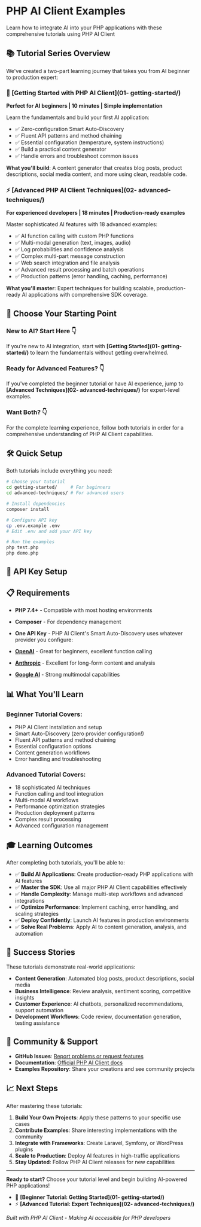 # PHP AI Client Examples

Learn how to integrate AI into your PHP applications with these comprehensive tutorials using PHP AI Client

## 📚 Tutorial Series Overview

We've created a two-part learning journey that takes you from AI beginner to production expert:

### 🚀 [Getting Started with PHP AI Client](01- getting-started/)
**Perfect for AI beginners | 10 minutes | Simple implementation**

Learn the fundamentals and build your first AI application:
- ✅ Zero-configuration Smart Auto-Discovery
- ✅ Fluent API patterns and method chaining  
- ✅ Essential configuration (temperature, system instructions)
- ✅ Build a practical content generator
- ✅ Handle errors and troubleshoot common issues

**What you'll build**: A content generator that creates blog posts, product descriptions, social media content, and more using clean, readable code.

### ⚡ [Advanced PHP AI Client Techniques](02- advanced-techniques/)
**For experienced developers | 18 minutes | Production-ready examples**

Master sophisticated AI features with 18 advanced examples:
- ✅ AI function calling with custom PHP functions
- ✅ Multi-modal generation (text, images, audio)
- ✅ Log probabilities and confidence analysis
- ✅ Complex multi-part message construction
- ✅ Web search integration and file analysis
- ✅ Advanced result processing and batch operations
- ✅ Production patterns (error handling, caching, performance)

**What you'll master**: Expert techniques for building scalable, production-ready AI applications with comprehensive SDK coverage.

## 🎯 Choose Your Starting Point

### New to AI? Start Here 👇
If you're new to AI integration, start with **[Getting Started](01- getting-started/)** to learn the fundamentals without getting overwhelmed.

### Ready for Advanced Features? 👇  
If you've completed the beginner tutorial or have AI experience, jump to **[Advanced Techniques](02- advanced-techniques/)** for expert-level examples.

### Want Both? 👇
For the complete learning experience, follow both tutorials in order for a comprehensive understanding of PHP AI Client capabilities.

## 🛠️ Quick Setup

Both tutorials include everything you need:

```bash
# Choose your tutorial
cd getting-started/     # For beginners
cd advanced-techniques/ # For advanced users

# Install dependencies
composer install

# Configure API key
cp .env.example .env
# Edit .env and add your API key

# Run the examples
php test.php
php demo.php
```

## 🔑 API Key Setup

## 📋 Requirements

- **PHP 7.4+** - Compatible with most hosting environments
- **Composer** - For dependency management  
- **One API Key** - PHP AI Client's Smart Auto-Discovery uses whatever provider you configure:

- **[OpenAI](https://platform.openai.com/api-keys)** - Great for beginners, excellent function calling
- **[Anthropic](https://console.anthropic.com/)** - Excellent for long-form content and analysis  
- **[Google AI](https://ai.google.dev/)** - Strong multimodal capabilities

## 📊 What You'll Learn

### Beginner Tutorial Covers:
- PHP AI Client installation and setup
- Smart Auto-Discovery (zero provider configuration!)
- Fluent API patterns and method chaining
- Essential configuration options
- Content generation workflows
- Error handling and troubleshooting

### Advanced Tutorial Covers:
- 18 sophisticated AI techniques
- Function calling and tool integration
- Multi-modal AI workflows  
- Performance optimization strategies
- Production deployment patterns
- Complex result processing
- Advanced configuration management

## 🎓 Learning Outcomes

After completing both tutorials, you'll be able to:

- ✅ **Build AI Applications**: Create production-ready PHP applications with AI features
- ✅ **Master the SDK**: Use all major PHP AI Client capabilities effectively  
- ✅ **Handle Complexity**: Manage multi-step workflows and advanced integrations
- ✅ **Optimize Performance**: Implement caching, error handling, and scaling strategies
- ✅ **Deploy Confidently**: Launch AI features in production environments
- ✅ **Solve Real Problems**: Apply AI to content generation, analysis, and automation

## 🌟 Success Stories

These tutorials demonstrate real-world applications:
- **Content Generation**: Automated blog posts, product descriptions, social media
- **Business Intelligence**: Review analysis, sentiment scoring, competitive insights
- **Customer Experience**: AI chatbots, personalized recommendations, support automation  
- **Development Workflows**: Code review, documentation generation, testing assistance

## 🤝 Community & Support

- **GitHub Issues**: [Report problems or request features](https://github.com/WordPress/php-ai-client/issues)
- **Documentation**: [Official PHP AI Client docs](https://github.com/WordPress/php-ai-client)
- **Examples Repository**: Share your creations and see community projects

## 📈 Next Steps

After mastering these tutorials:

1. **Build Your Own Projects**: Apply these patterns to your specific use cases
2. **Contribute Examples**: Share interesting implementations with the community
3. **Integrate with Frameworks**: Create Laravel, Symfony, or WordPress plugins
4. **Scale to Production**: Deploy AI features in high-traffic applications
5. **Stay Updated**: Follow PHP AI Client releases for new capabilities

---

**Ready to start?** Choose your tutorial level and begin building AI-powered PHP applications!

- 🚀 **[Beginner Tutorial: Getting Started](01- getting-started/)**
- ⚡ **[Advanced Tutorial: Expert Techniques](02- advanced-techniques/)**

*Built with PHP AI Client - Making AI accessible for PHP developers*